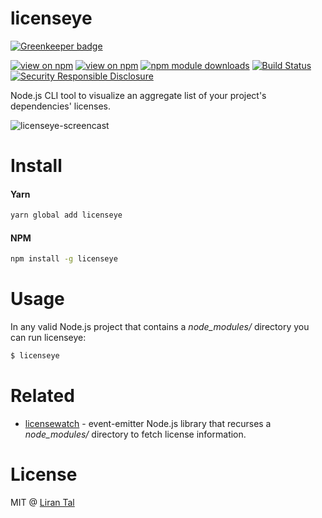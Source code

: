 # licenseye

[![Greenkeeper badge](https://badges.greenkeeper.io/lirantal/licenseye.svg)](https://greenkeeper.io/)

[![view on npm](http://img.shields.io/npm/v/licenseye.svg)](https://www.npmjs.org/package/licenseye)
[![view on npm](http://img.shields.io/npm/l/licenseye.svg)](https://www.npmjs.org/package/licenseye)
[![npm module downloads](http://img.shields.io/npm/dt/licenseye.svg)](https://www.npmjs.org/package/licenseye)
[![Build Status](https://travis-ci.org/lirantal/licenseye.svg?branch=master)](https://travis-ci.org/lirantal/licenseye)
[![Security Responsible Disclosure](https://img.shields.io/badge/Security-Responsible%20Disclosure-yellow.svg)](https://github.com/nodejs/security-wg/blob/master/processes/responsible_disclosure_template.md)

Node.js CLI tool to visualize an aggregate list of your project's dependencies' licenses.

![licenseye-screencast](https://media.giphy.com/media/y1D0SLr9kQ9l6/giphy.gif)

# Install

#### Yarn
```bash
yarn global add licenseye
```

#### NPM
```bash
npm install -g licenseye
```

# Usage

In any valid Node.js project that contains a *node_modules/* directory you can run licenseye:

```bash
$ licenseye
```

# Related

* [licensewatch](https://github.com/lirantal/licensewatch) - event-emitter Node.js library that recurses a *node_modules/* directory to fetch license information.

# License

MIT @ [Liran Tal](https://github.com/lirantal)
